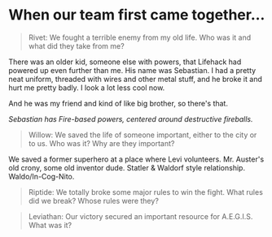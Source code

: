 <!-- TITLE: Session 0 -->
<!-- SUBTITLE: A quick summary of Session 0 -->

# When our team first came together...
> Rivet: We fought a terrible enemy from my old life. Who was it and what did they take from me?

There was an older kid, someone else with powers, that Lifehack had powered up even further than me. His name was Sebastian. I had a pretty neat uniform, threaded with wires and other metal stuff, and he broke it and hurt me pretty badly. I look a lot less cool now.

And he was my friend and kind of like big brother, so there's that.

*Sebastian has Fire-based powers, centered around destructive fireballs.*

> Willow: We saved the life of someone important, either to the city or to us. Who was it? Why are they important?

We saved a former superhero at a place where Levi volunteers. Mr. Auster's old crony, some old inventor dude. Statler & Waldorf style relationship. Waldo/In-Cog-Nito.

> Riptide: We totally broke some major rules to win the fight. What rules did we break? Whose rules were they?

> Leviathan: Our victory secured an important resource for A.E.G.I.S. What was it?